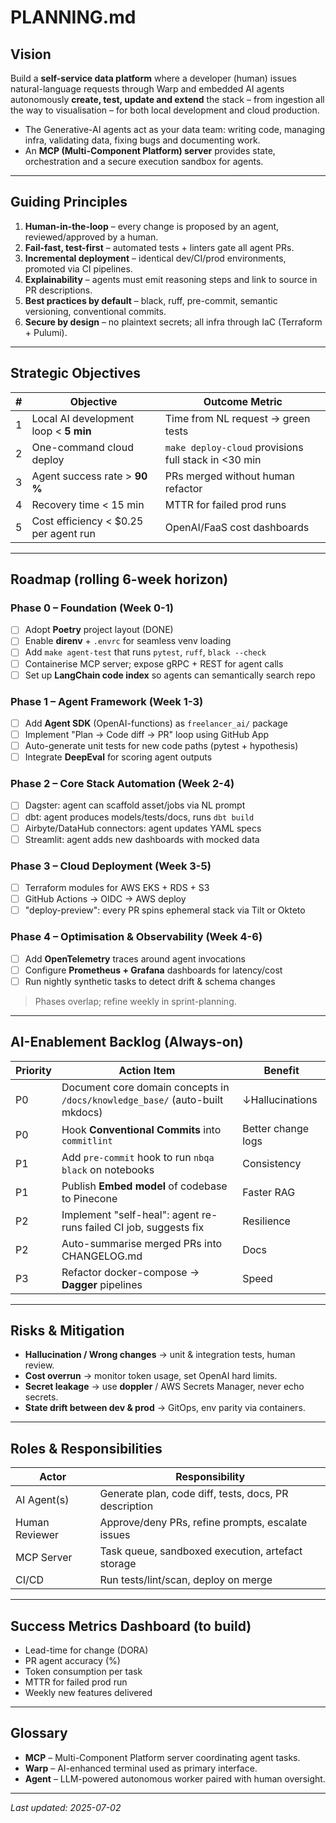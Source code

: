 # PLANNING.md

## Vision
Build a **self-service data platform** where a developer (human) issues natural-language requests through Warp and embedded AI agents autonomously **create, test, update and extend** the stack – from ingestion all the way to visualisation – for both local development and cloud production.

* The Generative-AI agents act as your data team: writing code, managing infra, validating data, fixing bugs and documenting work.
* An **MCP (Multi-Component Platform) server** provides state, orchestration and a secure execution sandbox for agents.

---

## Guiding Principles
1. **Human-in-the-loop** – every change is proposed by an agent, reviewed/approved by a human.
2. **Fail-fast, test-first** – automated tests + linters gate all agent PRs.
3. **Incremental deployment** – identical dev/CI/prod environments, promoted via CI pipelines.
4. **Explainability** – agents must emit reasoning steps and link to source in PR descriptions.
5. **Best practices by default** – black, ruff, pre-commit, semantic versioning, conventional commits.
6. **Secure by design** – no plaintext secrets; all infra through IaC (Terraform + Pulumi).

---

## Strategic Objectives
| # | Objective | Outcome Metric |
|---|-----------|---------------|
|1|Local AI development loop < **5 min**|Time from NL request → green tests|
|2|One-command cloud deploy|`make deploy-cloud` provisions full stack in <30 min|
|3|Agent success rate > **90 %**|PRs merged without human refactor|
|4|Recovery time < 15 min|MTTR for failed prod runs|
|5|Cost efficiency < $0.25 per agent run|OpenAI/FaaS cost dashboards|

---

## Roadmap (rolling 6-week horizon)

### Phase 0 – Foundation (Week 0-1)
- [ ] Adopt **Poetry** project layout (DONE)
- [ ] Enable **direnv** + `.envrc` for seamless venv loading
- [ ] Add `make agent-test` that runs `pytest`, `ruff`, `black --check`
- [ ] Containerise MCP server; expose gRPC + REST for agent calls
- [ ] Set up **LangChain code index** so agents can semantically search repo

### Phase 1 – Agent Framework (Week 1-3)
- [ ] Add **Agent SDK** (OpenAI-functions) as `freelancer_ai/` package
- [ ] Implement "Plan → Code diff → PR" loop using GitHub App
- [ ] Auto-generate unit tests for new code paths (pytest + hypothesis)
- [ ] Integrate **DeepEval** for scoring agent outputs

### Phase 2 – Core Stack Automation (Week 2-4)
- [ ] Dagster: agent can scaffold asset/jobs via NL prompt
- [ ] dbt: agent produces models/tests/docs, runs `dbt build`
- [ ] Airbyte/DataHub connectors: agent updates YAML specs
- [ ] Streamlit: agent adds new dashboards with mocked data

### Phase 3 – Cloud Deployment (Week 3-5)
- [ ] Terraform modules for AWS EKS + RDS + S3
- [ ] GitHub Actions → OIDC → AWS deploy
- [ ] "deploy-preview": every PR spins ephemeral stack via Tilt or Okteto

### Phase 4 – Optimisation & Observability (Week 4-6)
- [ ] Add **OpenTelemetry** traces around agent invocations
- [ ] Configure **Prometheus + Grafana** dashboards for latency/cost
- [ ] Run nightly synthetic tasks to detect drift & schema changes

> Phases overlap; refine weekly in sprint-planning.

---

## AI-Enablement Backlog (Always-on)

| Priority | Action Item | Benefit |
|----------|-------------|---------|
|P0|Document core domain concepts in `/docs/knowledge_base/` (auto-built mkdocs)|↓Hallucinations|
|P0|Hook **Conventional Commits** into `commitlint`|Better change logs|
|P1|Add `pre-commit` hook to run `nbqa black` on notebooks|Consistency|
|P1|Publish **Embed model** of codebase to Pinecone|Faster RAG|
|P2|Implement "self-heal": agent re-runs failed CI job, suggests fix|Resilience|
|P2|Auto-summarise merged PRs into CHANGELOG.md|Docs|
|P3|Refactor docker-compose → **Dagger** pipelines|Speed|

---

## Risks & Mitigation
* **Hallucination / Wrong changes** → unit & integration tests, human review.
* **Cost overrun** → monitor token usage, set OpenAI hard limits.
* **Secret leakage** → use **doppler** / AWS Secrets Manager, never echo secrets.
* **State drift between dev & prod** → GitOps, env parity via containers.

---

## Roles & Responsibilities
| Actor | Responsibility |
|-------|----------------|
|AI Agent(s)|Generate plan, code diff, tests, docs, PR description|
|Human Reviewer|Approve/deny PRs, refine prompts, escalate issues|
|MCP Server|Task queue, sandboxed execution, artefact storage|
|CI/CD|Run tests/lint/scan, deploy on merge|

---

## Success Metrics Dashboard (to build)
- Lead-time for change (DORA)
- PR agent accuracy (%)
- Token consumption per task
- MTTR for failed prod run
- Weekly new features delivered

---

## Glossary
* **MCP** – Multi-Component Platform server coordinating agent tasks.
* **Warp** – AI-enhanced terminal used as primary interface.
* **Agent** – LLM-powered autonomous worker paired with human oversight.

---

_Last updated: 2025-07-02_

